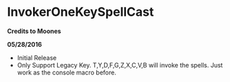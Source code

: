 # InvokerOneKeySpellCast

**Credits to Moones**

**05/28/2016**
- Initial Release
- Only Support Legacy Key. T,Y,D,F,G,Z,X,C,V,B will invoke the spells. Just work as the console macro before.
